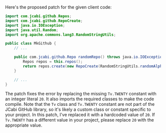 Here's the proposed patch for the given client code:

```java
import com.jcabi.github.Repos;
import com.jcabi.github.RepoCreate;
import java.io.IOException;
import java.util.Random;
import org.apache.commons.lang3.RandomStringUtils;

public class MkGithub {
    // ...

    public com.jcabi.github.Repo randomRepo() throws java.io.IOException {
        Repos repos = this.repos();
        return repos.create(new RepoCreate(RandomStringUtils.randomAlphanumeric(20), true));
    }

    // ...
}
```

The patch fixes the error by replacing the missing `Tv.TWENTY` constant with an integer literal `20`. It also imports the required classes to make the code compile. Note that the `Tv` class and `Tv.TWENTY` constant are not part of the JCabi GitHub library, so it's likely a custom class or constant specific to your project. In this patch, I've replaced it with a hardcoded value of `20`. If `Tv.TWENTY` has a different value in your project, please replace `20` with the appropriate value.